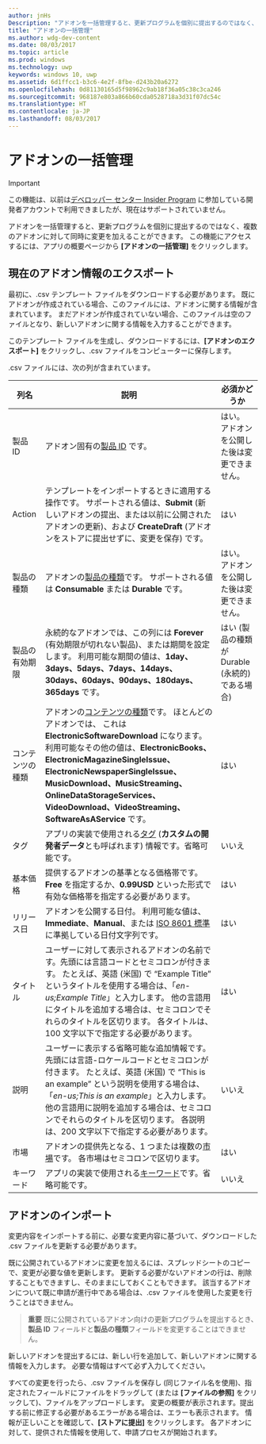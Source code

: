 ```yaml
---
author: jnHs
Description: "アドオンを一括管理すると、更新プログラムを個別に提出するのではなく、複数のアドオンに対して同時に変更を加えることができます。"
title: "アドオンの一括管理"
ms.author: wdg-dev-content
ms.date: 08/03/2017
ms.topic: article
ms.prod: windows
ms.technology: uwp
keywords: windows 10, uwp
ms.assetid: 6d1ffcc1-b3c6-4e2f-8fbe-d243b20a6272
ms.openlocfilehash: 0d81130165d5f98962c9ab18f36a05c38c3ca246
ms.sourcegitcommit: 968187e803a866b60cda0528718a3d31f07dc54c
ms.translationtype: HT
ms.contentlocale: ja-JP
ms.lasthandoff: 08/03/2017
---
```

# <a name="manage-add-ons-in-bulk"></a>アドオンの一括管理

> [!IMPORTANT]
> この機能は、以前は[デベロッパー センター Insider Program](dev-center-insider-program.md) に参加している開発者アカウントで利用できましたが、現在はサポートされていません。

アドオンを一括管理すると、更新プログラムを個別に提出するのではなく、複数のアドオンに対して同時に変更を加えることができます。 この機能にアクセスするには、アプリの概要ページから **[アドオンの一括管理]** をクリックします。

## <a name="export-current-add-on-info"></a>現在のアドオン情報のエクスポート

最初に、.csv テンプレート ファイルをダウンロードする必要があります。 既にアドオンが作成されている場合、このファイルには、アドオンに関する情報が含まれています。 まだアドオンが作成されていない場合、このファイルは空のファイルとなり、新しいアドオンに関する情報を入力することができます。

このテンプレート ファイルを生成し、ダウンロードするには、**[アドオンのエクスポート]** をクリックし、.csv ファイルをコンピューターに保存します。

.csv ファイルには、次の列が含まれています。 

| 列名               | 説明                            | 必須かどうか      |
|---------------------------|----------------------------------|----------------------|
| 製品 ID    |  アドオン固有の[製品 ID](set-your-add-on-product-id.md#product-id) です。  | はい。 アドオンを公開した後は変更できません。 |
| Action |テンプレートをインポートするときに適用する操作です。 サポートされる値は、**Submit** (新しいアドオンの提出、または以前に公開されたアドオンの更新)、および **CreateDraft** (アドオンをストアに提出せずに、変更を保存) です。 |  はい |
| 製品の種類  | アドオンの[製品の種類](set-your-add-on-product-id.md#product-type)です。 サポートされる値は **Consumable** または **Durable** です。 |   はい。 アドオンを公開した後は変更できません。 |
| 製品の有効期限  | 永続的なアドオンでは、この列には **Forever** (有効期限が切れない製品)、または期間を設定します。 利用可能な期間の値は、**1day、3days、5days、7days、14days、30days、60days、90days、180days、365days** です。    | はい (製品の種類が Durable (永続的) である場合) |
| コンテンツの種類  | アドオンの[コンテンツの種類](enter-add-on-properties.md#content-type)です。 ほとんどのアドオンでは、 これは **ElectronicSoftwareDownload** になります。 利用可能なその他の値は、**ElectronicBooks、ElectronicMagazineSingleIssue、ElectronicNewspaperSingleIssue、MusicDownload、MusicStreaming、OnlineDataStorageServices、VideoDownload、VideoStreaming、SoftwareAsAService** です。 |    はい |
| タグ   | アプリの実装で使用される[タグ](enter-add-on-properties.md#custom-developer-data) (**カスタムの開発者データ**とも呼ばれます) 情報です。省略可能です。 | いいえ |
| 基本価格    | 提供するアドオンの基準となる価格帯です。 **Free** を指定するか、**0.99USD** といった形式で有効な価格帯を指定する必要があります。 |  はい |
| リリース日  | アドオンを公開する日付。 利用可能な値は、**Immediate**、**Manual**、または [ISO 8601 標準](http://go.microsoft.com/fwlink/p/?LinkId=817237)に準拠している日付文字列です。 | はい |
| タイトル    | ユーザーに対して表示されるアドオンの名前です。先頭には言語コードとセミコロンが付きます。 たとえば、英語 (米国) で “Example Title” というタイトルを使用する場合は、「*en-us;Example Title*」と入力します。 他の言語用にタイトルを追加する場合は、セミコロンでそれらのタイトルを区切ります。 各タイトルは、100 文字以下で指定する必要があります。  | はい |
|説明   | ユーザーに表示する省略可能な追加情報です。先頭には言語-ロケールコードとセミコロンが付きます。 たとえば、英語 (米国) で “This is an example” という説明を使用する場合は、「*en-us;This is an example*」と入力します。 他の言語用に説明を追加する場合は、セミコロンでそれらのタイトルを区切ります。 各説明は、200 文字以下で指定する必要があります。    | いいえ |
| 市場 | アドオンの提供先となる、1 つまたは複数の[市場](define-pricing-and-market-selection.md#windows-store-consumer-markets)です。 各市場はセミコロンで区切ります。 |  はい |
|キーワード | アプリの実装で使用される[キーワード](enter-add-on-properties.md#keywords)です。省略可能です。 | いいえ |

## <a name="import-add-ons"></a>アドオンのインポート

変更内容をインポートする前に、必要な変更内容に基づいて、ダウンロードした .csv ファイルを更新する必要があります。

既に公開されているアドオンに変更を加えるには、スプレッドシートのコピーで、変更が必要な値を更新します。 更新する必要がないアドオンの行は、削除することもできますし、そのままにしておくこともできます。 該当するアドオンについて既に申請が進行中である場合は、.csv ファイルを使用した変更を行うことはできません。

> **重要** 既に公開されているアドオン向けの更新プログラムを提出するとき、**製品 ID** フィールドと**製品の種類**フィールドを変更することはできません。

新しいアドオンを提出するには、新しい行を追加して、新しいアドオンに関する情報を入力します。 必要な情報はすべて必ず入力してください。 

すべての変更を行ったら、.csv ファイルを保存し (同じファイル名を使用)、指定されたフィールドにファイルをドラッグして (または **[ファイルの参照]** をクリックして)、ファイルをアップロードします。 変更の概要が表示されます。提出する前に修正する必要があるエラーがある場合は、エラーも表示されます。 情報が正しいことを確認して、**[ストアに提出]** をクリックします。 各アドオンに対して、提供された情報を使用して、申請プロセスが開始されます。

